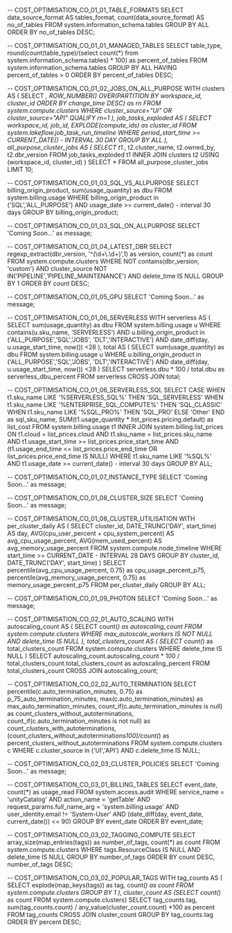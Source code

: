 -- COST_OPTIMISATION_CO_01_01_TABLE_FORMATS
SELECT 
    data_source_format AS tables_format,
    count(data_source_format) AS no_of_tables
FROM system.information_schema.tables 
GROUP BY ALL 
ORDER BY no_of_tables DESC;

-- COST_OPTIMISATION_CO_01_01_MANAGED_TABLES
SELECT 
    table_type,
    round(count(table_type)/(select count(*) from system.information_schema.tables) * 100) as percent_of_tables
FROM system.information_schema.tables
GROUP BY ALL
HAVING percent_of_tables > 0
ORDER BY percent_of_tables DESC;

-- COST_OPTIMISATION_CO_01_02_JOBS_ON_ALL_PURPOSE
WITH clusters AS (
  SELECT
    *,
    ROW_NUMBER() OVER(PARTITION BY workspace_id, cluster_id ORDER BY change_time DESC) as rn
  FROM system.compute.clusters
  WHERE cluster_source="UI" OR cluster_source="API"
  QUALIFY rn=1
),
job_tasks_exploded AS (
  SELECT
    workspace_id,
    job_id,
    EXPLODE(compute_ids) as cluster_id
  FROM system.lakeflow.job_task_run_timeline
  WHERE period_start_time >= CURRENT_DATE() - INTERVAL 30 DAY
  GROUP BY ALL
),
all_purpose_cluster_jobs AS (
  SELECT
    t1.*,
    t2.cluster_name,
    t2.owned_by,
    t2.dbr_version
  FROM job_tasks_exploded t1
    INNER JOIN clusters t2 USING (workspace_id, cluster_id)
)
SELECT * FROM all_purpose_cluster_jobs LIMIT 10;

-- COST_OPTIMISATION_CO_01_03_SQL_VS_ALLPURPOSE
SELECT billing_origin_product, sum(usage_quantity) as dbu 
FROM system.billing.usage 
WHERE billing_origin_product in ('SQL','ALL_PURPOSE') 
  AND usage_date >= current_date() - interval 30 days 
GROUP BY billing_origin_product;

-- COST_OPTIMISATION_CO_01_03_SQL_ON_ALLPURPOSE
SELECT 'Coming Soon...'  as message;

-- COST_OPTIMISATION_CO_01_04_LATEST_DBR
SELECT regexp_extract(dbr_version, '^(\\d+\\.\\d+)',1) as version, count(*) as count
FROM system.compute.clusters 
WHERE NOT contains(dbr_version, 'custom') 
  AND cluster_source NOT IN('PIPELINE','PIPELINE_MAINTENANCE') 
  AND delete_time IS NULL
GROUP BY 1
ORDER BY count DESC;

-- COST_OPTIMISATION_CO_01_05_GPU
SELECT 'Coming Soon...' as message;

-- COST_OPTIMISATION_CO_01_06_SERVERLESS
WITH serverless AS (
    SELECT sum(usage_quantity) as dbu 
    FROM system.billing.usage u 
    WHERE contains(u.sku_name, 'SERVERLESS') 
      AND u.billing_origin_product in ('ALL_PURPOSE','SQL','JOBS', 'DLT','INTERACTIVE') 
      AND date_diff(day, u.usage_start_time, now()) <28
),
total AS (
    SELECT sum(usage_quantity) as dbu 
    FROM system.billing.usage u 
    WHERE u.billing_origin_product in ('ALL_PURPOSE','SQL','JOBS', 'DLT','INTERACTIVE') 
      AND date_diff(day, u.usage_start_time, now()) <28
)
SELECT serverless.dbu * 100 / total.dbu as serverless_dbu_percent 
FROM serverless 
CROSS JOIN total;

-- COST_OPTIMISATION_CO_01_06_SERVERLESS_SQL
SELECT 
CASE 
  WHEN t1.sku_name LIKE '%SERVERLESS_SQL%' THEN 'SQL_SERVERLESS' 
  WHEN t1.sku_name LIKE '%ENTERPRISE_SQL_COMPUTE%' THEN 'SQL_CLASSIC'
  WHEN t1.sku_name LIKE '%SQL_PRO%' THEN 'SQL_PRO'
  ELSE 'Other' 
END as sql_sku_name,
SUM(t1.usage_quantity * list_prices.pricing.default) as list_cost
FROM system.billing.usage t1
INNER JOIN system.billing.list_prices 
  ON t1.cloud = list_prices.cloud 
  AND t1.sku_name = list_prices.sku_name 
  AND t1.usage_start_time >= list_prices.price_start_time 
  AND (t1.usage_end_time <= list_prices.price_end_time OR list_prices.price_end_time IS NULL)
WHERE t1.sku_name LIKE '%SQL%' 
  AND t1.usage_date >= current_date() - interval 30 days
GROUP BY ALL;

-- COST_OPTIMISATION_CO_01_07_INSTANCE_TYPE
SELECT 'Coming Soon...'  as message;

-- COST_OPTIMISATION_CO_01_08_CLUSTER_SIZE
SELECT 'Coming Soon...'  as message;

-- COST_OPTIMISATION_CO_01_08_CLUSTER_UTILISATION
WITH per_cluster_daily AS (
  SELECT
    cluster_id,
    DATE_TRUNC('DAY', start_time) AS day,
    AVG(cpu_user_percent + cpu_system_percent) AS avg_cpu_usage_percent,
    AVG(mem_used_percent) AS avg_memory_usage_percent
  FROM system.compute.node_timeline
  WHERE start_time >= CURRENT_DATE - INTERVAL 28 DAYS
  GROUP BY cluster_id, DATE_TRUNC('DAY', start_time)
)
SELECT
  percentile(avg_cpu_usage_percent, 0.75) as cpu_usage_percent_p75,
  percentile(avg_memory_usage_percent, 0.75) as memory_usage_percent_p75
FROM per_cluster_daily
GROUP BY ALL;

-- COST_OPTIMISATION_CO_01_09_PHOTON
SELECT 'Coming Soon...'  as message;

-- COST_OPTIMISATION_CO_02_01_AUTO_SCALING
WITH autoscaling_count AS (
  SELECT count(*) as autoscaling_count 
  FROM system.compute.clusters 
  WHERE max_autoscale_workers IS NOT NULL 
    AND delete_time IS NULL
),
total_clusters_count AS (
  SELECT count(*) as total_clusters_count 
  FROM system.compute.clusters 
  WHERE delete_time IS NULL
)
SELECT autoscaling_count.autoscaling_count * 100 / total_clusters_count.total_clusters_count as autoscaling_percent 
FROM total_clusters_count 
CROSS JOIN autoscaling_count;

-- COST_OPTIMISATION_CO_02_02_AUTO_TERMINATION
SELECT percentile(c.auto_termination_minutes, 0.75) as p_75_auto_termination_minutes, 
       max(c.auto_termination_minutes) as max_auto_termination_minutes, 
       count_if(c.auto_termination_minutes is null) as count_clusters_without_autoterminations, 
       count_if(c.auto_termination_minutes is not null) as count_clusters_with_autoterminations, 
       (count_clusters_without_autoterminations*100)/count(*) as percent_clusters_without_autoterminations 
FROM system.compute.clusters c 
WHERE c.cluster_source in ('UI','API') 
  AND c.delete_time IS NULL;

-- COST_OPTIMISATION_CO_02_03_CLUSTER_POLICIES
SELECT 'Coming Soon...'  as message;

-- COST_OPTIMISATION_CO_03_01_BILLING_TABLES
SELECT
  event_date,
  count(*) as usage_read
FROM system.access.audit
WHERE service_name = 'unityCatalog'
  AND action_name = 'getTable'
  AND request_params.full_name_arg = 'system.billing.usage'
  AND user_identity.email != 'System-User'
  AND (date_diff(day, event_date, current_date()) <= 90)
GROUP BY event_date
ORDER BY event_date;

-- COST_OPTIMISATION_CO_03_02_TAGGING_COMPUTE
SELECT array_size(map_entries(tags)) as number_of_tags, count(*) as count 
FROM system.compute.clusters 
WHERE tags.ResourceClass IS NULL 
  AND delete_time IS NULL
GROUP BY number_of_tags
ORDER BY count DESC, number_of_tags DESC;

-- COST_OPTIMISATION_CO_03_02_POPULAR_TAGS
WITH tag_counts AS (
  SELECT explode(map_keys(tags)) as tag, count(*) as count
  FROM system.compute.clusters
  GROUP BY 1
),
cluster_count AS (SELECT count(*) as count FROM system.compute.clusters)
SELECT tag_counts.tag,
       sum(tag_counts.count) / any_value(cluster_count.count) *100 as percent
FROM tag_counts 
CROSS JOIN cluster_count
GROUP BY tag_counts.tag
ORDER BY percent DESC;